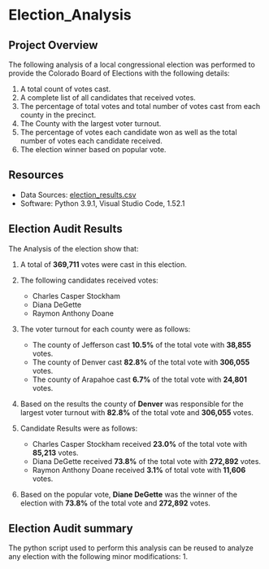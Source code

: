 # Election_Analysis

## Project Overview
The following analysis of a local congressional election was performed to provide the Colorado Board of Elections with the following details:

1. A total count of votes cast.
2. A complete list of all candidates that received votes.
3. The percentage of total votes and total number of votes cast from each county in the precinct.
4. The County with the largest voter turnout.
5. The percentage of votes each candidate won as well as the total number of votes each candidate received.
6. The election winner based on popular vote.

## Resources 
- Data Sources: [election_results.csv](resources/election_results.csv)
- Software: Python 3.9.1, Visual Studio Code, 1.52.1

## Election Audit Results
The Analysis of the election show that:

1. A total of **369,711** votes were cast in this election.

2. The following candidates received votes:
   - Charles Casper Stockham
   - Diana DeGette
   - Raymon Anthony Doane

3. The voter turnout for each county were as follows:
   - The county of Jefferson cast **10.5%** of the total vote with **38,855** votes.
   - The county of Denver cast **82.8%** of the total vote with **306,055** votes.
   - The county of Arapahoe cast **6.7%** of the total vote with **24,801** votes.
   
4. Based on the results the county of **Denver** was responsible for the largest voter turnout with **82.8%** of the total vote and **306,055** votes.

5. Candidate Results were as follows:
   - Charles Casper Stockham received **23.0%** of the total vote with **85,213** votes.
   - Diana DeGette received **73.8%** of the total vote with **272,892** votes.
   - Raymon Anthony Doane received **3.1%** of total vote with **11,606** votes.

6. Based on the popular vote, **Diane DeGette** was the winner of the election with **73.8%** of the total vote and **272,892** votes.

## Election Audit summary
The python script used to perform this analysis can be reused to analyze any election with the following minor modifications:
1. 

